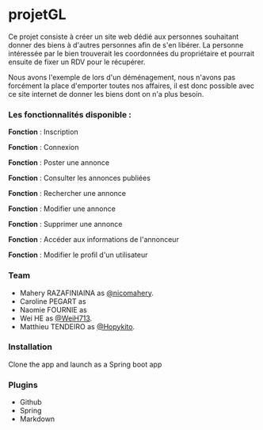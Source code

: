 # projetGL


Ce projet consiste à créer un site web dédié aux personnes souhaitant donner des biens à d&#39;autres personnes afin de s&#39;en libérer. La personne intéressée par le bien trouverait les  coordonnées du propriétaire et pourrait ensuite de fixer un RDV pour le récupérer.

Nous avons l&#39;exemple de lors d&#39;un déménagement, nous n&#39;avons pas forcément la place d&#39;emporter toutes nos affaires, il est donc possible avec ce site internet de donner les biens dont on n&#39;a plus besoin.


### Les fonctionnalités disponible :
**Fonction** : Inscription

**Fonction** : Connexion

**Fonction** : Poster une annonce

**Fonction** : Consulter les annonces publiées

**Fonction** : Rechercher une annonce

**Fonction** : Modifier une annonce

**Fonction** : Supprimer une annonce

**Fonction** : Accéder aux informations de l&#39;annonceur

**Fonction** : Modifier le profil d&#39;un utilisateur



### Team
  - Mahery RAZAFINIAINA as [@nicomahery](https://github.com/nicomahery).
  - Caroline PEGART as 
  - Naomie FOURNIE as 
  - Wei HE as [@WeiH713](https://github.com/WeiH713).
  - Matthieu TENDEIRO as [@Hopykito](https://github.com/Hopykito).


### Installation

Clone the app and launch as a Spring boot app

### Plugins

* Github
* Spring
* Markdown

